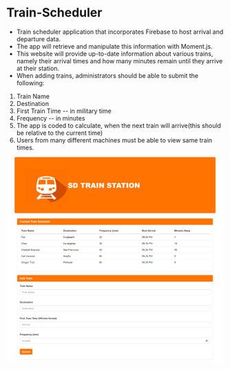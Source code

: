 # Train-Scheduler
- Train scheduler application that incorporates Firebase to host arrival and departure data.
- The app will retrieve and manipulate this information with Moment.js.
- This website will provide up-to-date information about various trains, namely their arrival times and how many minutes remain until they arrive at their station.
- When adding trains, administrators should be able to submit the following:
1) Train Name
2) Destination
3) First Train Time -- in military time
4) Frequency -- in minutes
5) The app is coded to calculate, when the next train will arrive(this should be relative to the current time)
6) Users from many different machines must be able to view same train times.


![alt text](assets/images/train-scheduler.png "Train Scheduler Website with Firebase")